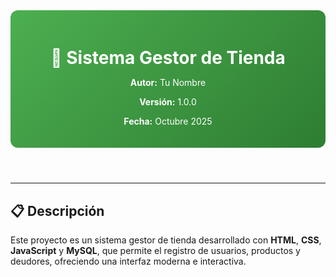 <header style="text-align:center; padding:20px; background:linear-gradient(135deg, #4CAF50, #2E7D32); color:white; border-radius:12px;">
  <h1 style="margin-bottom:10px;">🏪 Sistema Gestor de Tienda</h1>
  <p><strong>Autor:</strong> Tu Nombre</p>
  <p><strong>Versión:</strong> 1.0.0</p>
  <p><strong>Fecha:</strong> Octubre 2025</p>
</header>

---

## 📋 Descripción
Este proyecto es un sistema gestor de tienda desarrollado con **HTML**, **CSS**, **JavaScript** y **MySQL**, que permite el registro de usuarios, productos y deudores, ofreciendo una interfaz moderna e interactiva.

